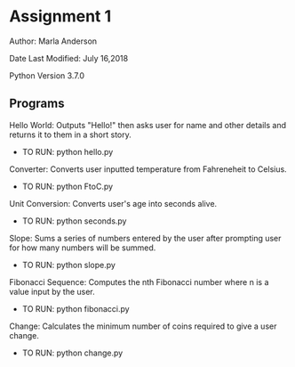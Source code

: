 # Assignment 1
Author: Marla Anderson

Date Last Modified: July 16,2018

Python Version 3.7.0

## Programs

Hello World: Outputs "Hello!" then asks user for name and other details and returns it to them in a short story.

* TO RUN: python hello.py

Converter: Converts user inputted temperature from Fahreneheit to Celsius.

* TO RUN: python FtoC.py

Unit Conversion: Converts user's age into seconds alive.

* TO RUN: python seconds.py

Slope: Sums a series of numbers entered by the user after prompting user for how many numbers will be summed.

* TO RUN: python slope.py

Fibonacci Sequence: Computes the nth Fibonacci number where n is a value input by the user.

* TO RUN: python fibonacci.py

Change: Calculates the minimum number of coins required to give a user change.

* TO RUN: python change.py